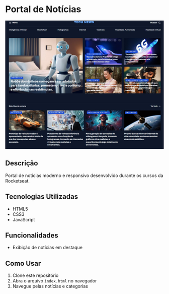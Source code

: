 # Portal de Notícias

<img src="pnoticiasimg.jpg" alt="Image do Projeto" width="800"/>

## Descrição

Portal de notícias moderno e responsivo desenvolvido durante os cursos da Rocketseat.

## Tecnologias Utilizadas

- HTML5
- CSS3
- JavaScript

## Funcionalidades

- Exibição de notícias em destaque

## Como Usar

1. Clone este repositório
2. Abra o arquivo `index.html` no navegador
3. Navegue pelas notícias e categorias
